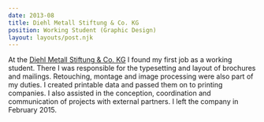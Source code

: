 ```yaml
---
date: 2013-08
title: Diehl Metall Stiftung & Co. KG
position: Working Student (Graphic Design)
layout: layouts/post.njk
---
```


At the <a href="https://www.diehl.com/metall/" target="_blank" rel="noopener noreferrer">Diehl Metall Stiftung & Co. KG</a> I found my first job as a working student. There I was responsible for the typesetting and layout of brochures and mailings. Retouching, montage and image processing were also part of my duties. I created printable data and passed them on to printing companies. I also assisted in the conception, coordination and communication of projects with external partners. I left the company in February 2015.
